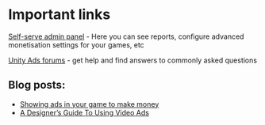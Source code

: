 # Important links

[Self-serve admin panel](http://unityads.unity3d.com/admin) - Here you can see reports, configure advanced monetisation settings for your games, etc

[Unity Ads forums](http://forum.unity3d.com/forums/unity-ads.67/) - get help and find answers to commonly asked questions

## Blog posts:

* [Showing ads in your game to make money](http://blogs.unity3d.com/2015/02/02/ads-monetization-overview/)
* [A Designer’s Guide To Using Video Ads](http://blogs.unity3d.com/2015/04/15/a-designers-guide-to-using-video-ads/) 

